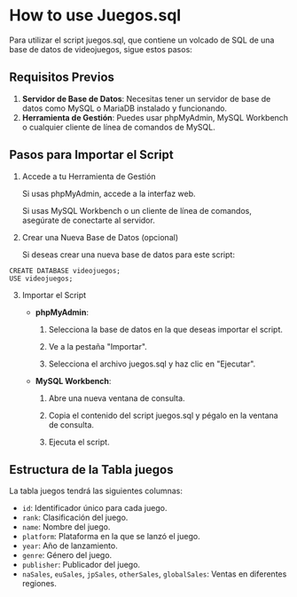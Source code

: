 # How to use Juegos.sql
Para utilizar el script juegos.sql, que contiene un volcado de SQL de una base de datos de videojuegos, sigue estos pasos:

## Requisitos Previos
1. **Servidor de Base de Datos**: Necesitas tener un servidor de base de datos como MySQL o MariaDB instalado y funcionando.
2. **Herramienta de Gestión**: Puedes usar phpMyAdmin, MySQL Workbench o cualquier cliente de línea de comandos de MySQL.

## Pasos para Importar el Script
1. Accede a tu Herramienta de Gestión

    Si usas phpMyAdmin, accede a la interfaz web.

    Si usas MySQL Workbench o un cliente de línea de comandos, asegúrate de conectarte al servidor.
2. Crear una Nueva Base de Datos (opcional)
 
    Si deseas crear una nueva base de datos para este script:
```
CREATE DATABASE videojuegos;
USE videojuegos;
```
3. Importar el Script

    * **phpMyAdmin**:

        1. Selecciona la base de datos en la que deseas importar el script.

        2. Ve a la pestaña "Importar".

        3. Selecciona el archivo juegos.sql y haz clic en "Ejecutar".

    * **MySQL Workbench**:

        1. Abre una nueva ventana de consulta.

        2. Copia el contenido del script juegos.sql y pégalo en la ventana de consulta.

        3. Ejecuta el script.

## Estructura de la Tabla juegos
La tabla juegos tendrá las siguientes columnas:

* `id`: Identificador único para cada juego.
* `rank`: Clasificación del juego.
* `name`: Nombre del juego.
* `platform`: Plataforma en la que se lanzó el juego.
* `year`: Año de lanzamiento.
* `genre`: Género del juego.
* `publisher`: Publicador del juego.
* `naSales`, `euSales`, `jpSales`, `otherSales`, `globalSales`: Ventas en diferentes regiones.
